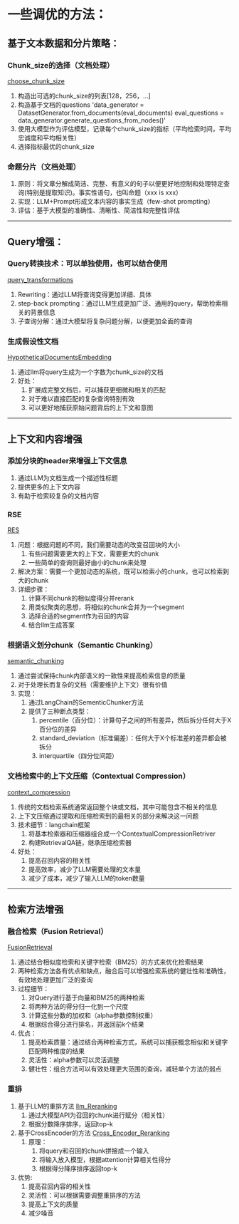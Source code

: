 # 一些调优的方法：
## 基于文本数据和分片策略：
### Chunk_size的选择（文档处理）
[choose_chunk_size](https://github.com/HeavyCrown/RAG_Tips/blob/main/Chunk/choose_chunk_size.py)
1. 构造出可选的chunk_size的列表[128，256，...]
2. 构造基于文档的questions
		'data_generator = DatasetGenerator.from_documents(eval_documents)
        eval_questions = data_generator.generate_questions_from_nodes()'
3. 使用大模型作为评估模型，记录每个chunk_size的指标（平均检索时间，平均忠诚度和平均相关性）
4. 选择指标最优的chunk_size

### 命题分片（文档处理）
1. 原则：将文章分解成简洁、完整、有意义的句子以便更好地控制和处理特定查询(特别是提取知识)。事实性语句，也叫命题（xxx is xxx）
2. 实现：LLM+Prompt形成文本内容的事实生成（few-shot prompting）
3. 评估：基于大模型的准确性、清晰性、简洁性和完整性评估
-----------------------------------------------------------
## Query增强：
### Query转换技术：可以单独使用，也可以结合使用
[query_transformations](https://github.com/HeavyCrown/RAG_Tips/blob/main/QueryEnhancement/query_transformations.py)
1. Rewriting：通过LLM将查询变得更加详细、具体
2. step-back prompting：通过LLM生成更加广泛、通用的query，帮助检索相关的背景信息
3. 子查询分解：通过大模型将复杂问题分解，以便更加全面的查询

### 生成假设性文档
[HypotheticalDocumentsEmbedding](https://github.com/HeavyCrown/RAG_Tips/blob/main/QueryEnhancement/HypotheticalDocumentEmbedding.py)
1. 通过llm将query生成为一个字数为chunk_size的文档
2. 好处：
	1. 扩展成完整文档后，可以捕获更细微和相关的匹配
	2. 对于难以直接匹配的复杂查询特别有效
	3. 可以更好地捕获原始问题背后的上下文和意图
------------------------------------------------------------
## 上下文和内容增强
### 添加分块的header来增强上下文信息
1. 通过LLM为文档生成一个描述性标题
2. 提供更多的上下文内容
3. 有助于检索较复杂的文档内容

### RSE
[RES](https://github.com/HeavyCrown/RAG_Tips/blob/main/ContextContentEnrichment/RSE.py)
1. 问题：根据问题的不同，我们需要动态的改变召回块的大小
	1. 有些问题需要更大的上下文，需要更大的chunk
	2. 一些简单的查询则最好由小的chunk来处理
2. 解决方案：需要一个更加动态的系统，既可以检索小的chunk，也可以检索到大的chunk
3. 详细步骤：
	1. 计算不同chunk的相似度得分并rerank
	2. 用类似聚类的思想，将相似的chunk合并为一个segment
	3. 选择合适的segment作为召回的内容
	4. 结合llm生成答案

### 根据语义划分chunk（Semantic Chunking）
[semantic_chunking](https://github.com/HeavyCrown/RAG_Tips/blob/main/ContextContentEnrichment/semantic_chunking.py)
1. 通过尝试保持chunk内部语义的一致性来提高检索信息的质量
2. 对于处理长而复杂的文档（需要维护上下文）很有价值
3. 实现：
	1. 通过LangChain的SementicChunker方法
	2. 提供了三种断点类型：
		1. percentile（百分位）：计算句子之间的所有差异，然后拆分任何大于X百分位的差异
		2. standard_deviation（标准偏差）：任何大于X个标准差的差异都会被拆分
		3. interquartile（四分位间距）

### 文档检索中的上下文压缩（Contextual Compression）
[context_compression](https://github.com/HeavyCrown/RAG_Tips/blob/main/ContextContentEnrichment/context_compression.py)
1. 传统的文档检索系统通常返回整个块或文档，其中可能包含不相关的信息
2. 上下文压缩通过提取和压缩检索到的最相关的部分来解决这一问题
3. 技术细节：langchain框架
	1. 将基本检索器和压缩器组合成一个ContextualCompressionRetriver
	2. 构建RetrievalQA链，继承压缩检索器
4. 好处：
	1. 提高召回内容的相关性
	2. 提高效率，减少了LLM需要处理的文本量
	3. 减少了成本，减少了输入LLM的token数量
------------------------------------------------------------
## 检索方法增强
### 融合检索（Fusion Retrieval）
[FusionRetrieval](https://github.com/HeavyCrown/RAG_Tips/blob/main/AdvancedRetrievalMethods/FushionRetrieval.py)
1. 通过结合相似度检索和关键字检索（BM25）的方式来优化检索结果
2. 两种检索方法各有优点和缺点，融合后可以增强检索系统的健壮性和准确性，有效地处理更加广泛的查询
3. 过程细节：
	1. 对Query进行基于向量和BM25的两种检索
	2. 将两种方法的得分归一化到一个尺度
	3. 计算这些分数的加权和（alpha参数控制权重）
	4. 根据综合得分进行排名，并返回前k个结果
4. 优点：
	1. 提高检索质量：通过结合两种检索方式，系统可以捕获概念相似和关键字匹配两种维度的结果
	2. 灵活性：alpha参数可以灵活调整
	3. 健壮性：组合方法可以有效处理更大范围的查询，减轻单个方法的弱点

### 重排
1. 基于LLM的重排方法 [llm_Reranking](https://github.com/HeavyCrown/RAG_Tips/blob/main/AdvancedRetrievalMethods/llm_Reranking.py)
	1. 通过大模型API为召回的chunk进行赋分（相关性）
	2. 根据分数降序排序，返回top-k
2. 基于CrossEncoder的方法 [Cross_Encoder_Reranking](https://github.com/HeavyCrown/RAG_Tips/blob/main/AdvancedRetrievalMethods/Cross_Encoder_Reranking.py)
	1. 原理：
		1. 将query和召回的chunk拼接成一个输入
		2. 将输入放入模型，根据attention计算相关性得分
		3. 根据得分降序排序返回top-k
3. 优势:
	1. 提高召回内容的相关性
	2. 灵活性：可以根据需要调整重排序的方法
	3. 提高上下文的质量
	4. 减少噪音